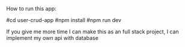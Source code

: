 How to run this app:

#cd user-crud-app
#npm install
#npm run dev

If you give me more time I can make this as an full stack project, I can implement my own api with database